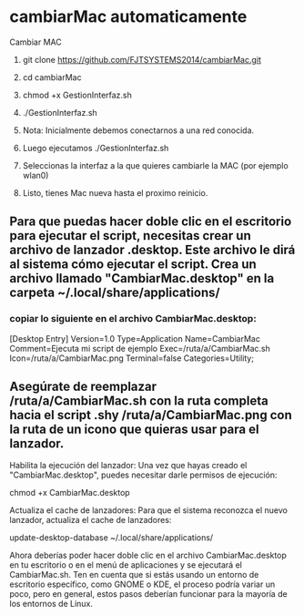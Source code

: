 # cambiarMac automaticamente
Cambiar MAC

1.    git clone https://github.com/FJTSYSTEMS2014/cambiarMac.git
2.    cd cambiarMac
3.    chmod +x GestionInterfaz.sh
4.   ./GestionInterfaz.sh

5. Nota: Inicialmente debemos conectarnos a una red conocida.
6. Luego ejecutamos ./GestionInterfaz.sh
7.  Seleccionas la interfaz a la que quieres cambiarle la MAC (por ejemplo wlan0)
8. Listo, tienes Mac nueva hasta el proximo reinicio.



## Para que puedas hacer doble clic en el escritorio para ejecutar el script, necesitas crear un archivo de lanzador .desktop. Este archivo le dirá al sistema cómo ejecutar el script. Crea un archivo llamado "CambiarMac.desktop"  en la carpeta ~/.local/share/applications/

### copiar lo siguiente en el archivo CambiarMac.desktop:

[Desktop Entry]
Version=1.0
Type=Application
Name=CambiarMac
Comment=Ejecuta mi script de ejemplo
Exec=/ruta/a/CambiarMac.sh 
Icon=/ruta/a/CambiarMac.png
Terminal=false
Categories=Utility;


## Asegúrate de reemplazar /ruta/a/CambiarMac.sh con la ruta completa hacia el script .shy /ruta/a/CambiarMac.png con la ruta de un icono que quieras usar para el lanzador.

Habilita la ejecución del lanzador:
Una vez que hayas creado el "CambiarMac.desktop", puedes necesitar darle permisos de ejecución:

chmod +x CambiarMac.desktop

Actualiza el cache de lanzadores:
Para que el sistema reconozca el nuevo lanzador, actualiza el cache de lanzadores:

update-desktop-database ~/.local/share/applications/

Ahora deberías poder hacer doble clic en el archivo CambiarMac.desktop en tu escritorio o en el menú de aplicaciones y se ejecutará el CambiarMac.sh. Ten en cuenta que si estás usando un entorno de escritorio específico, como GNOME o KDE, el proceso podría variar un poco, pero en general, estos pasos deberían funcionar para la mayoría de los entornos de Linux.



